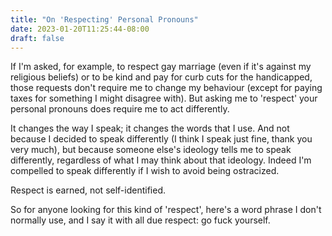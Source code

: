 ```yaml
---
title: "On 'Respecting' Personal Pronouns"
date: 2023-01-20T11:25:44-08:00
draft: false
---
```



If I'm asked, for example, to respect gay marriage (even if it's
against my religious beliefs) or to be kind and pay for curb cuts for
the handicapped, those requests don't require me to change my
behaviour (except for paying taxes for something I might disagree
with). But asking me to 'respect' your personal pronouns does require
me to act differently.

It changes the way I speak; it changes the words that I use. And not
because I decided to speak differently (I think I speak just fine,
thank you very much), but because someone else's ideology tells me to
speak differently, regardless of what I may think about that
ideology. Indeed I'm compelled to speak differently if I wish to
avoid being ostracized.

Respect is earned, not self-identified.

So for anyone looking for this kind of 'respect', here's a word
phrase I don't normally use, and I say it with all due respect: go
fuck yourself.
